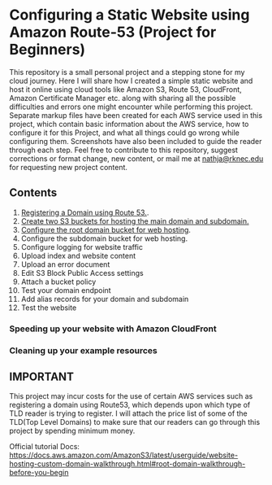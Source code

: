 # Configuring a Static Website using Amazon Route-53 (Project for Beginners)
This repository is a small personal project and a stepping stone for my cloud journey. Here I will share how I created a simple static website and host it online using cloud tools like Amazon S3, Route 53, CloudFront, Amazon Certificate Manager etc. along with sharing all the possible difficulties and errors one might encounter while performing this project. Separate markup files have been created for each AWS service used in this project, which contain basic information about the AWS service, how to configure it for this Project, and what all things could go wrong while configuring them.
Screenshots have also been included to guide the reader through each step. Feel free to contribute to this repository, suggest corrections or format change, new content, or mail me at nathja@rknec.edu for requesting new project content.  

## Contents
1. [Registering a Domain using Route 53.](Route-53.md#register-a-custom-domain-using-route-53).
2. [Create two S3 buckets for hosting the main domain and subdomain.](Amazon-S3.md#create-two-S3-buckets-for-hosting-the-main-domain-and-subdomain)
3. [Configure the root domain bucket for web hosting](Amazon-S3.md#3-configure-the-root-domain-bucket-for-web-hosting).
4. Configure the subdomain bucket for web hosting.
5. Configure logging for website traffic
6. Upload index and website content
7. Upload an error document
8. Edit S3 Block Public Access settings
9. Attach a bucket policy
10. Test your domain endpoint
11. Add alias records for your domain and subdomain
12. Test the website

### Speeding up your website with Amazon CloudFront

### Cleaning up your example resources


## IMPORTANT
This project may incur costs for the use of certain AWS services such as registering a domain using Route53, which depends upon which type of TLD reader is trying to register. I will attach the price list of some of the TLD(Top Level Domains) to make sure that our readers can go through this project by spending minimum money.

Official tutorial Docs:
https://docs.aws.amazon.com/AmazonS3/latest/userguide/website-hosting-custom-domain-walkthrough.html#root-domain-walkthrough-before-you-begin
